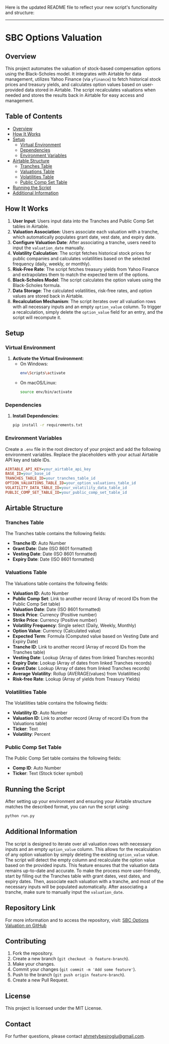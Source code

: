 Here is the updated README file to reflect your new script's functionality and structure:

---

# SBC Options Valuation

## Overview

This project automates the valuation of stock-based compensation options using the Black-Scholes model. It integrates with Airtable for data management, utilizes Yahoo Finance (via `yfinance`) to fetch historical stock prices and treasury yields, and calculates option values based on user-provided data stored in Airtable. The script recalculates valuations when needed and stores the results back in Airtable for easy access and management.

## Table of Contents

- [Overview](#overview)
- [How It Works](#how-it-works)
- [Setup](#setup)
  - [Virtual Environment](#virtual-environment)
  - [Dependencies](#dependencies)
  - [Environment Variables](#environment-variables)
- [Airtable Structure](#airtable-structure)
  - [Tranches Table](#tranches-table)
  - [Valuations Table](#valuations-table)
  - [Volatilities Table](#volatilities-table)
  - [Public Comp Set Table](#public-comp-set-table)
- [Running the Script](#running-the-script)
- [Additional Information](#additional-information)

## How It Works

1. **User Input**: Users input data into the Tranches and Public Comp Set tables in Airtable.
2. **Valuation Association**: Users associate each valuation with a tranche, which automatically populates grant date, vest date, and expiry date.
3. **Configure Valuation Date**: After associating a tranche, users need to input the `valuation_date` manually.
4. **Volatility Calculation**: The script fetches historical stock prices for public companies and calculates volatilities based on the selected frequency (daily, weekly, or monthly).
5. **Risk-Free Rate**: The script fetches treasury yields from Yahoo Finance and extrapolates them to match the expected term of the options.
6. **Black-Scholes Model**: The script calculates the option values using the Black-Scholes formula.
7. **Data Storage**: The calculated volatilities, risk-free rates, and option values are stored back in Airtable.
8. **Recalculation Mechanism**: The script iterates over all valuation rows with all necessary inputs and an empty `option_value` column. To trigger a recalculation, simply delete the `option_value` field for an entry, and the script will recompute it.

## Setup

### Virtual Environment

1. **Activate the Virtual Environment**:
   - On Windows:
     ```bash
     env\Scripts\activate
     ```
   - On macOS/Linux:
     ```bash
     source env/bin/activate
     ```

### Dependencies

1. **Install Dependencies**:
   ```bash
   pip install -r requirements.txt
   ```

### Environment Variables

Create a `.env` file in the root directory of your project and add the following environment variables. Replace the placeholders with your actual Airtable API key and table IDs.

```ini
AIRTABLE_API_KEY=your_airtable_api_key
BASE_ID=your_base_id
TRANCHES_TABLE_ID=your_tranches_table_id
OPTION_VALUATIONS_TABLE_ID=your_option_valuations_table_id
VOLATILITY_DATA_TABLE_ID=your_volatility_data_table_id
PUBLIC_COMP_SET_TABLE_ID=your_public_comp_set_table_id
```

## Airtable Structure

### Tranches Table

The Tranches table contains the following fields:

- **Tranche ID**: Auto Number
- **Grant Date**: Date (ISO 8601 formatted)
- **Vesting Date**: Date (ISO 8601 formatted)
- **Expiry Date**: Date (ISO 8601 formatted)

### Valuations Table

The Valuations table contains the following fields:

- **Valuation ID**: Auto Number
- **Public Comp Set**: Link to another record (Array of record IDs from the Public Comp Set table)
- **Valuation Date**: Date (ISO 8601 formatted)
- **Stock Price**: Currency (Positive number)
- **Strike Price**: Currency (Positive number)
- **Volatility Frequency**: Single select (Daily, Weekly, Monthly)
- **Option Value**: Currency (Calculated value)
- **Expected Term**: Formula (Computed value based on Vesting Date and Expiry Date)
- **Tranche ID**: Link to another record (Array of record IDs from the Tranches table)
- **Vesting Date**: Lookup (Array of dates from linked Tranches records)
- **Expiry Date**: Lookup (Array of dates from linked Tranches records)
- **Grant Date**: Lookup (Array of dates from linked Tranches records)
- **Average Volatility**: Rollup (AVERAGE(values) from Volatilities)
- **Risk-free Rate**: Lookup (Array of yields from Treasury Yields)

### Volatilities Table

The Volatilities table contains the following fields:

- **Volatility ID**: Auto Number
- **Valuation ID**: Link to another record (Array of record IDs from the Valuations table)
- **Ticker**: Text
- **Volatility**: Percent

### Public Comp Set Table

The Public Comp Set table contains the following fields:

- **Comp ID**: Auto Number
- **Ticker**: Text (Stock ticker symbol)
  
## Running the Script

After setting up your environment and ensuring your Airtable structure matches the described format, you can run the script using:

```bash
python run.py
```

## Additional Information

The script is designed to iterate over all valuation rows with necessary inputs and an empty `option_value` column. This allows for the recalculation of any option valuation by simply deleting the existing `option_value` value. The script will detect the empty column and recalculate the option value based on the provided inputs. This feature ensures that the valuation data remains up-to-date and accurate. To make the process more user-friendly, start by filling out the Tranches table with grant dates, vest dates, and expiry dates. Then, associate each valuation with a tranche, and most of the necessary inputs will be populated automatically. After associating a tranche, make sure to manually input the `valuation_date`.

## Repository Link

For more information and to access the repository, visit: [SBC Options Valuation on GitHub](https://github.com/ahmetybesiroglu/SBC-Airtable)

## Contributing

1. Fork the repository.
2. Create a new branch (`git checkout -b feature-branch`).
3. Make your changes.
4. Commit your changes (`git commit -m 'Add some feature'`).
5. Push to the branch (`git push origin feature-branch`).
6. Create a new Pull Request.

## License

This project is licensed under the MIT License.

## Contact

For further questions, please contact [ahmetybesiroglu@gmail.com](mailto:ahmetybesiroglu@gmail.com).